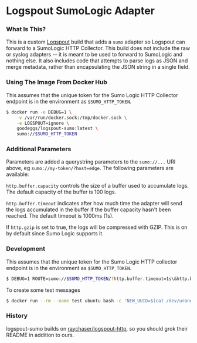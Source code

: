 # Logspout SumoLogic Adapter


### What Is This?

This is a custom [Logspout](https://github.com/gliderlabs/logspout) build that adds a `sumo` adapter so Logspout can forward to a SumoLogic HTTP Collector. This build does not include the raw or syslog adapters -- it is meant to be used to forward to SumoLogic and nothing else.  It also includes code that attempts to parse logs as JSON and merge metadata, rather than encapsulating the JSON string in a single field.


### Using The Image From Docker Hub

This assumes that the unique token for the Sumo Logic HTTP Collector endpoint is in the environment as `$SUMO_HTTP_TOKEN`.

```bash
$ docker run -e DEBUG=1 \
    -v /var/run/docker.sock:/tmp/docker.sock \
    -e LOGSPOUT=ignore \
    goodeggs/logspout-sumo:latest \
    sumo://$SUMO_HTTP_TOKEN
```


### Additional Parameters

Parameters are added a querystring parameters to the `sumo://...` URI above, eg `sumo://my-token/?host=edge`. The following parameters are available:



`http.buffer.capacity` controls the size of a buffer used to accumulate logs. The default capacity of the buffer is 100 logs.

`http.buffer.timeout` indicates after how much time the adapter will send the logs accumulated in the buffer if the buffer capacity hasn't been reached. The default timeout is 1000ms (1s).

If `http.gzip` is set to true, the logs will be compressed with GZIP. This is on by default since Sumo Logic supports it.


### Development 

This assumes that the unique token for the Sumo Logic HTTP collector endpoint is in the environment as ```$SUMO_HTTP_TOKEN```.

```bash
$ DEBUG=1 ROUTE=sumo://$SUMO_HTTP_TOKEN/?http.buffer.timeout=1s\&http.buffer.capacity=100 make dev
```

To create some test messages

```bash
$ docker run --rm --name test ubuntu bash -c 'NEW_UUID=$(cat /dev/urandom | tr -dc 'a-zA-Z0-9' | fold -w 32 | head -n 1); for i in `seq 1 10`; do echo $NEW_UUID Hello $i; sleep 1; done' && CID=$(docker ps -l -q)
```


### History

logspout-sumo builds on [raychaser/logspout-http](https://github.com/raychaser/logspout-http), so you should grok their README in addition to ours.

